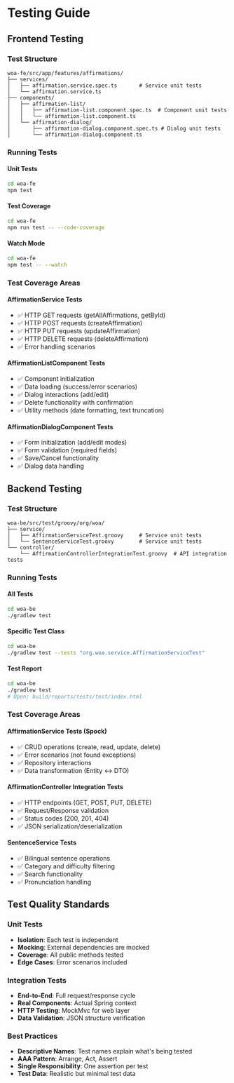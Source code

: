 # Testing Guide

## Frontend Testing

### Test Structure
```
woa-fe/src/app/features/affirmations/
├── services/
│   ├── affirmation.service.spec.ts       # Service unit tests
│   └── affirmation.service.ts
├── components/
│   ├── affirmation-list/
│   │   ├── affirmation-list.component.spec.ts  # Component unit tests
│   │   └── affirmation-list.component.ts
│   └── affirmation-dialog/
│       ├── affirmation-dialog.component.spec.ts # Dialog unit tests
│       └── affirmation-dialog.component.ts
```

### Running Tests

#### Unit Tests
```bash
cd woa-fe
npm test
```

#### Test Coverage
```bash
cd woa-fe
npm run test -- --code-coverage
```

#### Watch Mode
```bash
cd woa-fe
npm test -- --watch
```

### Test Coverage Areas

#### AffirmationService Tests
- ✅ HTTP GET requests (getAllAffirmations, getById)
- ✅ HTTP POST requests (createAffirmation)
- ✅ HTTP PUT requests (updateAffirmation)
- ✅ HTTP DELETE requests (deleteAffirmation)
- ✅ Error handling scenarios

#### AffirmationListComponent Tests
- ✅ Component initialization
- ✅ Data loading (success/error scenarios)
- ✅ Dialog interactions (add/edit)
- ✅ Delete functionality with confirmation
- ✅ Utility methods (date formatting, text truncation)

#### AffirmationDialogComponent Tests
- ✅ Form initialization (add/edit modes)
- ✅ Form validation (required fields)
- ✅ Save/Cancel functionality
- ✅ Dialog data handling

## Backend Testing

### Test Structure
```
woa-be/src/test/groovy/org/woa/
├── service/
│   ├── AffirmationServiceTest.groovy     # Service unit tests
│   └── SentenceServiceTest.groovy        # Service unit tests
└── controller/
    └── AffirmationControllerIntegrationTest.groovy  # API integration tests
```

### Running Tests

#### All Tests
```bash
cd woa-be
./gradlew test
```

#### Specific Test Class
```bash
cd woa-be
./gradlew test --tests "org.woa.service.AffirmationServiceTest"
```

#### Test Report
```bash
cd woa-be
./gradlew test
# Open: build/reports/tests/test/index.html
```

### Test Coverage Areas

#### AffirmationService Tests (Spock)
- ✅ CRUD operations (create, read, update, delete)
- ✅ Error scenarios (not found exceptions)
- ✅ Repository interactions
- ✅ Data transformation (Entity ↔ DTO)

#### AffirmationController Integration Tests
- ✅ HTTP endpoints (GET, POST, PUT, DELETE)
- ✅ Request/Response validation
- ✅ Status codes (200, 201, 404)
- ✅ JSON serialization/deserialization

#### SentenceService Tests
- ✅ Bilingual sentence operations
- ✅ Category and difficulty filtering
- ✅ Search functionality
- ✅ Pronunciation handling

## Test Quality Standards

### Unit Tests
- **Isolation**: Each test is independent
- **Mocking**: External dependencies are mocked
- **Coverage**: All public methods tested
- **Edge Cases**: Error scenarios included

### Integration Tests
- **End-to-End**: Full request/response cycle
- **Real Components**: Actual Spring context
- **HTTP Testing**: MockMvc for web layer
- **Data Validation**: JSON structure verification

### Best Practices
- **Descriptive Names**: Test names explain what's being tested
- **AAA Pattern**: Arrange, Act, Assert
- **Single Responsibility**: One assertion per test
- **Test Data**: Realistic but minimal test data
